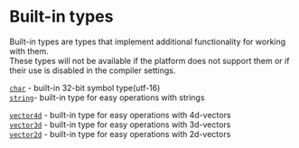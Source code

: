 # Built-in types

Built-in types are types that implement additional functionality for working with them. \
These types will not be available if the platform does not support them or if their use is disabled in the compiler settings.



[`char`](06-Char.md) - built-in 32-bit symbol type(utf-16) \
[`string`](07-String.md)- built-in type for easy operations with strings

[`vector4d`](08-Vector.md) - built-in type for easy operations with 4d-vectors \
[`vector3d`](08-Vector.md) - built-in type for easy operations with 3d-vectors \
[`vector2d`](08-Vector.md) - built-in type for easy operations with 2d-vectors
